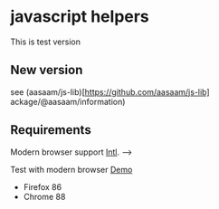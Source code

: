 # javascript helpers

This is test version

## New version

see (aasaam/js-lib)[https://github.com/aasaam/js-lib]
ackage/@aasaam/information)

## Requirements

Modern browser support [Intl](https://caniuse.com/#feat=mdn-javascript_builtins_intl). -->

Test with modern browser [Demo](https://mhf-ir.github.io/test-gha/test.html)

- Firefox 86
- Chrome 88
